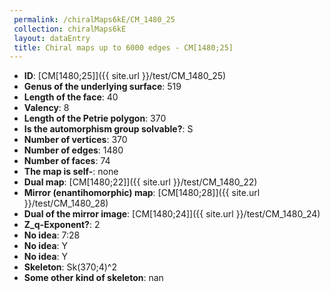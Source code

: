```yaml
--- 
 permalink: /chiralMaps6kE/CM_1480_25 
 collection: chiralMaps6kE
 layout: dataEntry
 title: Chiral maps up to 6000 edges - CM[1480;25]
---
```


- **ID**: [CM[1480;25]]({{ site.url }}/test/CM_1480_25)
- **Genus of the underlying surface**: 519
- **Length of the face**: 40
- **Valency**: 8
- **Length of the Petrie polygon**: 370
- **Is the automorphism group solvable?**: S
- **Number of vertices**: 370
- **Number of edges**: 1480
- **Number of faces**: 74
- **The map is self-**: none
- **Dual map**: [CM[1480;22]]({{ site.url }}/test/CM_1480_22)
- **Mirror (enantihomorphic) map**: [CM[1480;28]]({{ site.url }}/test/CM_1480_28)
- **Dual of the mirror image**: [CM[1480;24]]({{ site.url }}/test/CM_1480_24)
- **Z_q-Exponent?**: 2
- **No idea**:  7:28
- **No idea**: Y
- **No idea**: Y
- **Skeleton**: Sk(370;4)^2
- **Some other kind of skeleton**: nan
